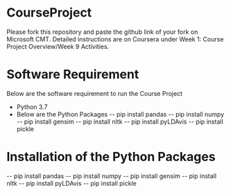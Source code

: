 # CourseProject

Please fork this repository and paste the github link of your fork on Microsoft CMT. Detailed instructions are on Coursera under Week 1: Course Project Overview/Week 9 Activities.


# Software Requirement

Below are the software requirement to run the Course Project

- Python 3.7
- Below are the Python Packages
  -- pip install pandas
  -- pip install numpy
  -- pip install gensim
  -- pip install nltk
  -- pip install pyLDAvis
  -- pip install pickle

# Installation of the Python Packages

-- pip install pandas
-- pip install numpy
-- pip install gensim
-- pip install nltk
-- pip install pyLDAvis
-- pip install pickle
